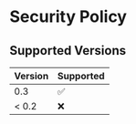 # Security Policy

## Supported Versions

| Version | Supported          |
| ------- | ------------------ |
| 0.3     | :white_check_mark: |
| < 0.2   | :x:                |
